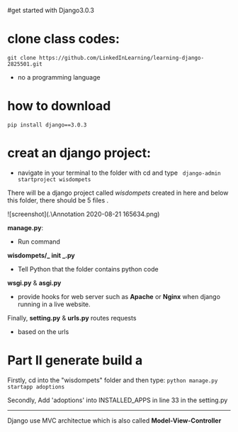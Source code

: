 #get started with Django3.0.3

# clone class codes:
```
git clone https://github.com/LinkedInLearning/learning-django-2825501.git
```
- no a programming language
# how to download
```
pip install django==3.0.3
```

# creat an django project:
- navigate in your terminal to the folder with cd and type
``` django-admin startproject wisdompets```

There will be a django project called *wisdompets* created in here and below this folder, there should be 5 files .

![screenshot](.\Annotation 2020-08-21 165634.png)

**manage.py**:
- Run command

**wisdompets/_ init _.py**
- Tell Python that the folder contains python code

**wsgi.py** & **asgi.py**
- provide hooks for web server such as __Apache__ or __Nginx__ when django running in a live website.

Finally, **setting.py** & **urls.py** routes requests
- based on the urls

# Part II generate build a
Firstly, cd into the "wisdompets" folder and then type:
```python manage.py startapp adoptions```

Secondly, Add 'adoptions' into INSTALLED_APPS in line 33 in the setting.py

---
Django use MVC architectue which is also called __Model-View-Controller__
